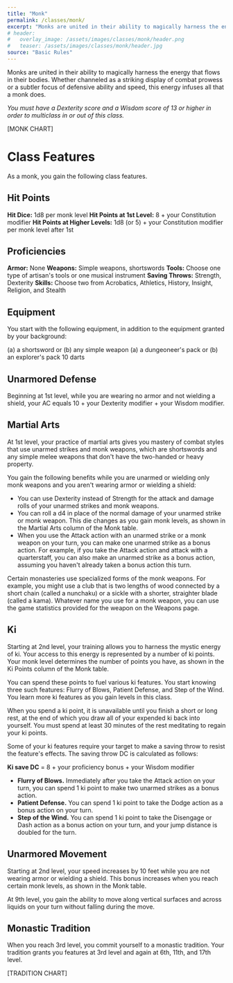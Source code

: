 ```yaml
---
title: "Monk"
permalink: /classes/monk/
excerpt: "Monks are united in their ability to magically harness the energy that flows in their bodies."
# header:
#   overlay_image: /assets/images/classes/monk/header.png
#   teaser: /assets/images/classes/monk/header.jpg
source: "Basic Rules"
---
```

Monks are united in their ability to magically harness the energy that flows in their bodies. Whether channeled as a striking display of combat prowess or a subtler focus of defensive ability and speed, this energy infuses all that a monk does.

*You must have a Dexterity score and a Wisdom score of 13 or higher in order to multiclass in or out of this class.*

[MONK CHART]

# Class Features
As a monk, you gain the following class features.

## Hit Points
**Hit Dice:** 1d8 per monk level
**Hit Points at 1st Level:** 8 + your Constitution modifier
**Hit Points at Higher Levels:** 1d8 (or 5) + your Constitution modifier per monk level after 1st

## Proficiencies
**Armor:** None
**Weapons:** Simple weapons, shortswords
**Tools:** Choose one type of artisan's tools or one musical instrument
**Saving Throws:** Strength, Dexterity
**Skills:** Choose two from Acrobatics, Athletics, History, Insight, Religion, and Stealth

## Equipment
You start with the following equipment, in addition to the equipment granted by your background:

(a) a shortsword or (b) any simple weapon
(a) a dungeoneer's pack or (b) an explorer's pack
10 darts

## Unarmored Defense
Beginning at 1st level, while you are wearing no armor and not wielding a shield, your AC equals 10 + your Dexterity modifier + your Wisdom modifier.

## Martial Arts
At 1st level, your practice of martial arts gives you mastery of combat styles that use unarmed strikes and monk weapons, which are shortswords and any simple melee weapons that don't have the two-handed or heavy property.

You gain the following benefits while you are unarmed or wielding only monk weapons and you aren't wearing armor or wielding a shield:

- You can use Dexterity instead of Strength for the attack and damage rolls of your unarmed strikes and monk weapons.
- You can roll a d4 in place of the normal damage of your unarmed strike or monk weapon. This die changes as you gain monk levels, as shown in the Martial Arts column of the Monk table.
- When you use the Attack action with an unarmed strike or a monk weapon on your turn, you can make one unarmed strike as a bonus action. For example, if you take the Attack action and attack with a quarterstaff, you can also make an unarmed strike as a bonus action, assuming you haven't already taken a bonus action this turn.

Certain monasteries use specialized forms of the monk weapons. For example, you might use a club that is two lengths of wood connected by a short chain (called a nunchaku) or a sickle with a shorter, straighter blade (called a kama). Whatever name you use for a monk weapon, you can use the game statistics provided for the weapon on the Weapons page.

## Ki
Starting at 2nd level, your training allows you to harness the mystic energy of ki. Your access to this energy is represented by a number of ki points. Your monk level determines the number of points you have, as shown in the Ki Points column of the Monk table.

You can spend these points to fuel various ki features. You start knowing three such features: Flurry of Blows, Patient Defense, and Step of the Wind. You learn more ki features as you gain levels in this class.

When you spend a ki point, it is unavailable until you finish a short or long rest, at the end of which you draw all of your expended ki back into yourself. You must spend at least 30 minutes of the rest meditating to regain your ki points.

Some of your ki features require your target to make a saving throw to resist the feature's effects. The saving throw DC is calculated as follows:

**Ki save DC** = 8 + your proficiency bonus + your Wisdom modifier

- **Flurry of Blows.** Immediately after you take the Attack action on your turn, you can spend 1 ki point to make two unarmed strikes as a bonus action.
- **Patient Defense.** You can spend 1 ki point to take the Dodge action as a bonus action on your turn.
- **Step of the Wind.** You can spend 1 ki point to take the Disengage or Dash action as a bonus action on your turn, and your jump distance is doubled for the turn.

## Unarmored Movement
Starting at 2nd level, your speed increases by 10 feet while you are not wearing armor or wielding a shield. This bonus increases when you reach certain monk levels, as shown in the Monk table.

At 9th level, you gain the ability to move along vertical surfaces and across liquids on your turn without falling during the move.

## Monastic Tradition
When you reach 3rd level, you commit yourself to a monastic tradition. Your tradition grants you features at 3rd level and again at 6th, 11th, and 17th level.

[TRADITION CHART]

